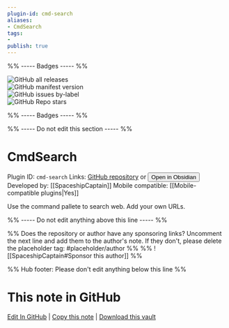 ```yaml
---
plugin-id: cmd-search
aliases:
- CmdSearch
tags: 
- 
publish: true
---
```


%% ----- Badges ----- %%

![GitHub all releases](https://img.shields.io/github/downloads/SpaceshipCaptain/CmdSearch/total?color=573E7A&logo=github&style=for-the-badge)   
![GitHub manifest version](https://img.shields.io/github/manifest-json/v/SpaceshipCaptain/CmdSearch?color=573E7A&logo=github&style=for-the-badge)   
![GitHub issues by-label](https://img.shields.io/github/issues/SpaceshipCaptain/CmdSearch/help%20wanted?color=573E7A&logo=github&style=for-the-badge)   
![GitHub Repo stars](https://img.shields.io/github/stars/SpaceshipCaptain/CmdSearch?color=573E7A&logo=github&style=for-the-badge)

%% ----- Badges ----- %%

%% ----- Do not edit this section ----- %%

# CmdSearch

Plugin ID: `cmd-search`
Links: [GitHub repository](https://github.com/SpaceshipCaptain/CmdSearch) or [<button id=HH>Open in Obsidian</button>](obsidian://show-plugin?id=cmd-search)
Developed by: [[SpaceshipCaptain]]
Mobile compatible: [[Mobile-compatible plugins|Yes]]

Use the command pallete to search web. Add your own URLs.

%% ----- Do not edit anything above this line ----- %% 

%% Does the repository or author have any sponsoring links? Uncomment the next line and add them to the author's note. If they don't, please delete the placeholder tag: #placeholder/author %%
%% ![[SpaceshipCaptain#Sponsor this author]] %%

%% Hub footer: Please don't edit anything below this line %%

# This note in GitHub

<span class="git-footer">[Edit In GitHub](https://github.dev/obsidian-community/obsidian-hub/blob/main/02%20-%20Community%20Expansions/02.05%20All%20Community%20Expansions/Plugins/cmd-search.md "git-hub-edit-note") | [Copy this note](https://raw.githubusercontent.com/obsidian-community/obsidian-hub/main/02%20-%20Community%20Expansions/02.05%20All%20Community%20Expansions/Plugins/cmd-search.md "git-hub-copy-note") | [Download this vault](https://github.com/obsidian-community/obsidian-hub/archive/refs/heads/main.zip "git-hub-download-vault") </span>
